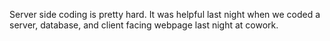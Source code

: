 Server side coding is pretty hard. It was helpful last night when we coded a server, database, and client facing webpage last night at cowork.